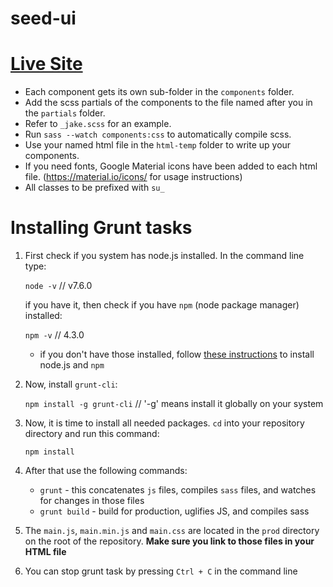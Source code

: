 # seed-ui

# [Live Site](https://BovAcademy-opensource.github.io/seed-ui/)

- Each component gets its own sub-folder in the `components` folder.
- Add the scss partials of the components to the file named after you in the `partials` folder.
- Refer to `_jake.scss` for an example.
- Run `sass --watch components:css` to automatically compile scss.
- Use your named html file in the `html-temp` folder to write up your components.
- If you need fonts, Google Material icons have been added to each html file. (https://material.io/icons/ for usage instructions)
- All classes to be prefixed with `su_`

# Installing Grunt tasks

1. First check if you system has node.js installed. In the command line type:

    `node -v` // v7.6.0

    if you have it, then check if you have `npm` (node package manager) installed:

    `npm -v` // 4.3.0

    * if you don't have those installed, follow [these instructions](https://docs.npmjs.com/getting-started/installing-node) to install node.js and `npm`

2. Now, install `grunt-cli`:

    `npm install -g grunt-cli` // '-g' means install it globally on your system

3. Now, it is time to install all needed packages. `cd` into your repository directory and run this command:

    `npm install`

4. After that use the following commands:

    * `grunt` - this concatenates `js` files, compiles `sass` files, and watches for changes in those files
    * `grunt build` - build for production, uglifies JS, and compiles sass

5. The `main.js`, `main.min.js` and `main.css` are located in the `prod` directory on the root of the repository. **Make sure you link to those files in your HTML file**

6. You can stop grunt task by pressing `Ctrl + C` in the command line
